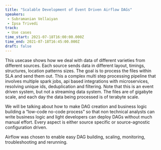 ```yaml
---
title: "Scalable Development of Event Driven Airflow DAGs"
speakers:
 - Subramanian Vellaiyan
 - Ipsa Trivedi
track:
 - Use cases
time_start: 2021-07-18T16:00:00.000Z
time_end: 2021-07-18T16:45:00.000Z
draft: false
---
```


This usecase shows how we deal with data of different varieties from different sources. Each source sends data in different layout, timings, structures, location patterns sizes. The goal is to process the files within SLA and send them out. This a complex multi step processing pipeline that involves multiple spark jobs, api based integrations with microservices, resolving unique ids, deduplication and filtering. Note that this is an event driven system, but not a streaming data system. The files are of gigabyte scale, and each day the data being processed is of terabyte scale.

We will be talking about how to make DAG creation and business logic building a “low-code no-code process” so that non technical analysts can write business logic and light developers can deploy DAGs without much manual effort. Every aspect is either source specific or source-agnostic configuration driven.

Airflow was chosen to enable easy DAG building, scaling, monitoring, troubleshooting and rerunning.